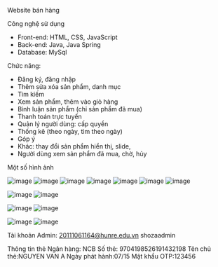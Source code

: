 Website bán hàng

  Công nghệ sử dụng

  - Front-end: HTML, CSS, JavaScript
  - Back-end: Java, Java Spring
  - Database: MySql

Chức năng:

  - Đăng ký, đăng nhập
  - Thêm sửa xóa sản phẩm, danh mục
  - Tìm kiếm
  - Xem sản phẩm, thêm vào giỏ hàng
  - Bình luận sản phẩm (chỉ sản phẩm đã mua)
  - Thanh toán trực tuyến
  - Quản lý người dùng: cấp quyền
  - Thống kê (theo ngày, tìm theo ngày)
  - Góp ý
  - Khác: thay đổi sản phẩm hiển thị, slide,
  - Người dùng xem sản phẩm đã mua, chờ, hủy

Một số hình ảnh

![image](https://github.com/tanhtuan01/Shoza/assets/58209760/33f1c186-1499-4e56-99da-efb765aeee2d)
![image](https://github.com/tanhtuan01/Shoza/assets/58209760/0f580bc3-59ee-469e-87cb-6292a0401a14)
![image](https://github.com/tanhtuan01/Shoza/assets/58209760/7c88bec8-dd27-4b27-b4c7-f228cfbffc45)
![image](https://github.com/tanhtuan01/Shoza/assets/58209760/e3f54f9b-1f40-415d-b406-0548201ff87d)
![image](https://github.com/tanhtuan01/Shoza/assets/58209760/88d919a0-1ce9-4478-a9cb-2041049dedce) ![image](https://github.com/tanhtuan01/Shoza/assets/58209760/b629ee6e-0bab-4742-ac90-27e26e325453)
![image](https://github.com/tanhtuan01/Shoza/assets/58209760/1093c73f-b895-468b-9df5-612feb387027)



![image](https://github.com/tanhtuan01/Shoza/assets/58209760/974ddcf1-7a3d-438b-9f7b-0b53a5db3278)
![image](https://github.com/tanhtuan01/Shoza/assets/58209760/95a93d6d-b925-479f-aa3b-bb76eafbaa7d)

![image](https://github.com/tanhtuan01/Shoza/assets/58209760/d608957e-de3a-4226-8eaf-c39a7cd357d5)
![image](https://github.com/tanhtuan01/Shoza/assets/58209760/bc4fa7db-b943-4e94-8327-eefdccc41cb3)

![image](https://github.com/tanhtuan01/Shoza/assets/58209760/80cad648-8cc4-4d1a-926e-5d015654ddd8)
![image](https://github.com/tanhtuan01/Shoza/assets/58209760/1262e498-4bfc-44e6-bae1-79eb2a4795ae)




Tài khoản Admin:
  20111061164@hunre.edu.vn
  shozaadmin

Thông tin thẻ
  Ngân hàng: NCB
  Số thẻ: 9704198526191432198
  Tên chủ thẻ:NGUYEN VAN A
  Ngày phát hành:07/15
  Mật khẩu OTP:123456
